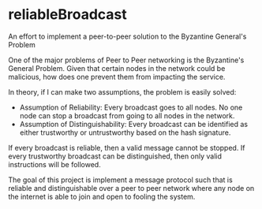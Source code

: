 # reliableBroadcast
An effort to implement a peer-to-peer solution to the Byzantine General's Problem

One of the major problems of Peer to Peer networking is the Byzantine's General Problem.  Given that certain nodes in the network could be malicious, how does one prevent them from impacting the service.

In theory, if I can make two assumptions, the problem is easily solved:

* Assumption of Reliability: Every broadcast goes to all nodes.  No one node can stop a broadcast from going to all nodes in the network.
* Assumption of Distinguishability:  Every broadcast can be identified as either trustworthy or untrustworthy based on the hash signature.

If every broadcast is reliable, then a valid message cannot be stopped.  If every trustworthy broadcast can be distinguished, then only valid instructions will be followed.

The goal of this project is implement a message protocol such that is reliable and distinguishable over a peer to peer network where any node on the internet is able to join and open to fooling the system.

